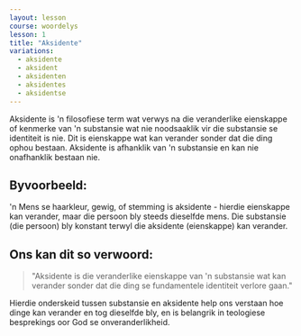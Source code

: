```yaml
---
layout: lesson
course: woordelys
lesson: 1
title: "Aksidente"
variations:
  - aksidente
  - aksident
  - aksidenten
  - aksidentes
  - aksidentse
---
```


Aksidente is 'n filosofiese term wat verwys na die veranderlike eienskappe of kenmerke van 'n substansie wat nie noodsaaklik vir die substansie se identiteit is nie. Dit is eienskappe wat kan verander sonder dat die ding ophou bestaan. Aksidente is afhanklik van 'n substansie en kan nie onafhanklik bestaan nie.

## Byvoorbeeld:

'n Mens se haarkleur, gewig, of stemming is aksidente - hierdie eienskappe kan verander, maar die persoon bly steeds dieselfde mens. Die substansie (die persoon) bly konstant terwyl die aksidente (eienskappe) kan verander.

## Ons kan dit so verwoord:

> "Aksidente is die veranderlike eienskappe van 'n substansie wat kan verander sonder dat die ding se fundamentele identiteit verlore gaan."

Hierdie onderskeid tussen substansie en aksidente help ons verstaan hoe dinge kan verander en tog dieselfde bly, en is belangrik in teologiese besprekings oor God se onveranderlikheid.
